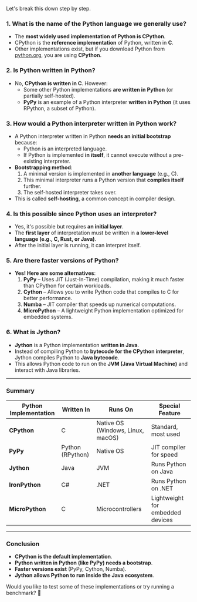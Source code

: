 Let's break this down step by step.

### 1. **What is the name of the Python language we generally use?**
   - The **most widely used implementation of Python is CPython**.
   - CPython is the **reference implementation** of Python, written in **C**.
   - Other implementations exist, but if you download Python from [python.org](https://www.python.org/), you are using **CPython**.

### 2. **Is Python written in Python?**
   - No, **CPython is written in C**. However:
     - Some other Python implementations **are written in Python** (or partially self-hosted).
     - **PyPy** is an example of a Python interpreter **written in Python** (it uses RPython, a subset of Python).

### 3. **How would a Python interpreter written in Python work?**
   - A Python interpreter written in Python **needs an initial bootstrap** because:
     - Python is an interpreted language.
     - If Python is implemented **in itself**, it cannot execute without a pre-existing interpreter.
   - **Bootstrapping method**:
     1. A minimal version is implemented in **another language** (e.g., C).
     2. This minimal interpreter runs a Python version that **compiles itself** further.
     3. The self-hosted interpreter takes over.
   - This is called **self-hosting**, a common concept in compiler design.

### 4. **Is this possible since Python uses an interpreter?**
   - Yes, it's possible but requires **an initial layer**.
   - The **first layer** of interpretation must be written in **a lower-level language (e.g., C, Rust, or Java)**.
   - After the initial layer is running, it can interpret itself.

### 5. **Are there faster versions of Python?**
   - **Yes! Here are some alternatives**:
     1. **PyPy** – Uses JIT (Just-In-Time) compilation, making it much faster than CPython for certain workloads.
     2. **Cython** – Allows you to write Python code that compiles to C for better performance.
     3. **Numba** – JIT compiler that speeds up numerical computations.
     4. **MicroPython** – A lightweight Python implementation optimized for embedded systems.

### 6. **What is Jython?**
   - **Jython** is a Python implementation **written in Java**.
   - Instead of compiling Python to **bytecode for the CPython interpreter**, Jython compiles Python to **Java bytecode**.
   - This allows Python code to run on the **JVM (Java Virtual Machine)** and interact with Java libraries.

---

### **Summary**
| Python Implementation | Written In | Runs On | Special Feature |
|---------------------|-----------|--------|----------------|
| **CPython** | C | Native OS (Windows, Linux, macOS) | Standard, most used |
| **PyPy** | Python (RPython) | Native OS | JIT compiler for speed |
| **Jython** | Java | JVM | Runs Python on Java |
| **IronPython** | C# | .NET | Runs Python on .NET |
| **MicroPython** | C | Microcontrollers | Lightweight for embedded devices |

---

### **Conclusion**
- **CPython is the default implementation**.
- **Python written in Python (like PyPy) needs a bootstrap**.
- **Faster versions exist** (PyPy, Cython, Numba).
- **Jython allows Python to run inside the Java ecosystem**.

Would you like to test some of these implementations or try running a benchmark? 🚀
